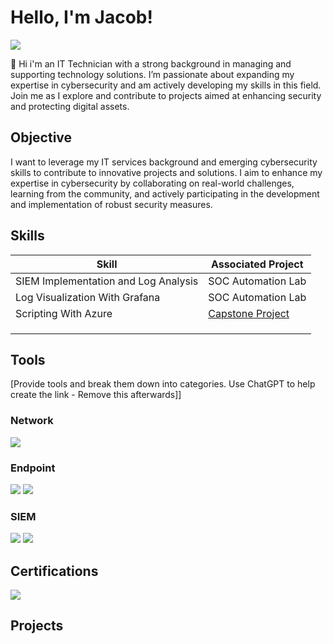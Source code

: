# Hello, I'm Jacob!
<a href="https://www.linkedin.com/in/jacob-brown-950jrb/"><img src="https://img.shields.io/badge/-LinkedIn-0072b1?&style=for-the-badge&logo=linkedin&logoColor=white" /></a>

👋 Hi i'm an IT Technician with a strong background in managing and supporting technology solutions. I’m passionate about expanding my expertise in cybersecurity and am actively developing my skills in this field. Join me as I explore and contribute to projects aimed at enhancing security and protecting digital assets.

## Objective

I want to leverage my IT services background and emerging cybersecurity skills to contribute to innovative projects and solutions. I aim to enhance my expertise in cybersecurity by collaborating on real-world challenges, learning from the community, and actively participating in the development and implementation of robust security measures.

## Skills

| Skill                                         | Associated Project         |
|-----------------------------------------------|----------------------------|
| SIEM Implementation and Log Analysis          | SOC Automation Lab|
| Log Visualization With Grafana                | SOC Automation Lab|
| Scripting With Azure                              |<a href="https://github.com/Jacob-Brown-950/Capstone-Project-CloudUploader-CLI">Capstone Project</a> |
|                                               | |
|                                               | |
|                                               | |

## Tools
[Provide tools and break them down into categories. Use ChatGPT to help create the link - Remove this afterwards]]

### Network
<div>
    <img src="https://img.shields.io/badge/-Wireshark-1679A7?&style=for-the-badge&logo=Wireshark&logoColor=white" />
</div>

### Endpoint
<div>
    <img src="https://img.shields.io/badge/-NinjaOne-2C6B4F?&style=for-the-badge&logo=ninja&logoColor=white" />
    <img src="https://img.shields.io/badge/-SentinelOne-4B275F?style=for-the-badge&logo=SentinelOne&logoColor=white" />


### SIEM
<div>
    <img src="https://img.shields.io/badge/-Wazuh-005C9E?&style=for-the-badge&logo=wazuh&logoColor=white" />
    <img src="https://img.shields.io/badge/-Blumira-003B6F?&style=for-the-badge" />
</div>

## Certifications
<div>
<img src="https://img.shields.io/badge/-Network%2B-007ACC?&style=for-the-badge&logo=CompTIA&logoColor=white" />

</div>

## Projects

